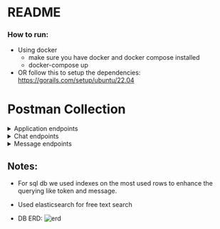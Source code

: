 # README

### How to run:
- Using docker
    - make sure you have docker and docker compose installed
    - docker-compose up
- OR follow this to setup the dependencies: https://gorails.com/setup/ubuntu/22.04

# Postman Collection

<details>
<summary>Application endpoints</summary>

### index
- **Method**: GET
- **URL**: `http://localhost:3000/applications/`
- **Body**: 21e972f91b1c5c161ae8

### show
- **Method**: GET
- **URL**: `http://localhost:3000/applications/e807b8377b5158aace76`
- **Body**: (empty)

### create
- **Method**: POST
- **URL**: `http://127.0.0.1:3000/applications`
- **Body**:
  ```json
  {
      "name": "app1"
  }

### update

- **Method**: PUT
- **URL**: http://127.0.0.1:3000/applications/e807b8377b5158aace76
- **Body**:

  ```json

    {
        "name": "app1-updated",
        "chats_count": 4
    }

### destroy

- **Method**: DELETE
- **URL**: http://127.0.0.1:3000/applications/e0ed18a1ecaa7dd24cb8
- **Body**: (empty)
</details>

<details>
<summary>Chat endpoints</summary>

### index

- **Method**: GET
- **URL**: http://localhost:3000/applications/e807b8377b5158aace76/chats/
- **Body**: (empty)

### show

- **Method**: GET
- **URL**: http://localhost:3000/applications/e807b8377b5158aace76/chats/3
- **Body**: (empty)

### create

- **Method**: POST
- **URL**: http://127.0.0.1:3000/applications/e807b8377b5158aace76/chats
- **Body**: (empty)

### destroy

- **Method**: DELETE
- **URL**: http://localhost:3000/applications/e807b8377b5158aace76/chats/5
- **Body**: (empty)
</details>

<details>
<summary> Message endpoints</summary>

### index

- **Method**: GET
- **URL**: http://localhost:3000/applications/e807b8377b5158aace76/chats/3/messages
- **Body**: (empty)

### search

- **Method**: GET
- **URL**: http://localhost:3000/applications/e807b8377b5158aace76/chats/3/messages?query=increment
- **Body**: (empty)

### show

- **Method**: GET
- **URL**: http://localhost:3000/applications/e807b8377b5158aace76/chats/3/messages/1
- **Body**: (empty)

### create

- **Method**: POST
- **URL**: http://localhost:3000/applications/e807b8377b5158aace76/chats/3/messages
- **Body**:

  ```json

    {
        "body": "incrementttttttttttttthhutlffwfqhiuytttttttttttt"
    }

### search

- **Method**: POST
- **URL**: http://localhost:3000/applications/e807b8377b5158aace76/chats/3/messages/search
- **Body**:

  ```json

    {
        "body": "incrementttttttttttttthhutlffwfqhiuytttttttttttt"
    }

### update

- **Method**: PUT
- **URL**: http://localhost:3000/applications/e807b8377b5158aace76/chats/23/messages/1
- **Body**:

  ```json

    {
        "body": "updated222222222222asdasdasdasdasdasd222"
    }

### destroy

- **Method**: DELETE
- **URL**: http://localhost:3000/applications/e807b8377b5158aace76/chats/3/messages/3
- **Body**: (empty)
</details>

## Notes:
- For sql db we used indexes on the most used rows to enhance the querying like token and message.
- Used elasticsearch for free text search

- DB ERD:
    ![erd](https://github.com/rjOwl/ruby-chat-api/assets/11742610/2a4cae79-e8cf-46e5-bd4a-06a826038597)
